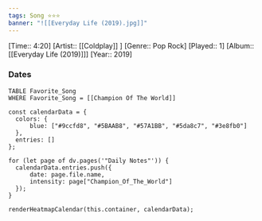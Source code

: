 ```yaml
---
tags: Song ⭐⭐⭐ 
banner: "![[Everyday Life (2019).jpg]]"
---
```

[Time:: 4:20]
[Artist:: [[Coldplay]] ]
[Genre:: Pop Rock]
[Played:: 1]
[Album:: [[Everyday Life (2019)]]]
[Year:: 2019]
### Dates
````dataview
TABLE Favorite_Song
WHERE Favorite_Song = [[Champion Of The World]]
````
  ```dataviewjs
const calendarData = { 
	colors: { 
		blue: ["#9ccfd8", "#5BAAB8", "#57A1BB", "#5da8c7", "#3e8fb0"] 
	}, 
	entries: [] 
}; 

for (let page of dv.pages('"Daily Notes"')) { 
	calendarData.entries.push({ 
		date: page.file.name, 
		intensity: page["Champion_Of_The_World"]
	}); 
} 

renderHeatmapCalendar(this.container, calendarData);
```

